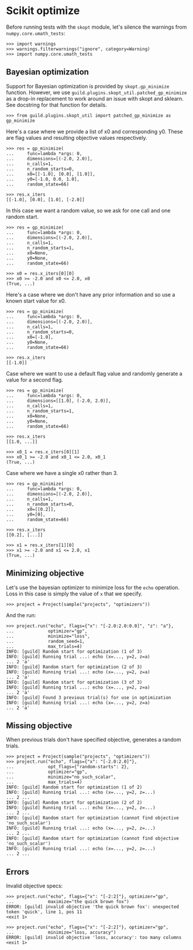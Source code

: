 # Scikit optimize

Before running tests with the `skopt` module, let's silence the
warnings from `numpy.core.umath_tests`:

    >>> import warnings
    >>> warnings.filterwarnings("ignore", category=Warning)
    >>> import numpy.core.umath_tests

## Bayesian optimization

Support for Bayesian optimization is provided by `skopt.gp_minimize`
function. However, we use
`guild.plugins.skopt_util.patched_gp_minimize` as a drop-in
replacement to work around an issue with skopt and sklearn. See
docstring for that function for details.

    >>> from guild.plugins.skopt_util import patched_gp_minimize as gp_minimize

Here's a case where we provide a list of x0 and corresponding
y0. These are flag values and resulting objective values respectively.

    >>> res = gp_minimize(
    ...     func=lambda *args: 0,
    ...     dimensions=[(-2.0, 2.0)],
    ...     n_calls=1,
    ...     n_random_starts=0,
    ...     x0=[[-1.0], [0.0], [1.0]],
    ...     y0=[-1.0, 0.0, 1.0],
    ...     random_state=66)

    >>> res.x_iters
    [[-1.0], [0.0], [1.0], [-2.0]]

In this case we want a random value, so we ask for one call and one
random start.

    >>> res = gp_minimize(
    ...     func=lambda *args: 0,
    ...     dimensions=[(-2.0, 2.0)],
    ...     n_calls=1,
    ...     n_random_starts=1,
    ...     x0=None,
    ...     y0=None,
    ...     random_state=66)

    >>> x0 = res.x_iters[0][0]
    >>> x0 >= -2.0 and x0 <= 2.0, x0
    (True, ...)

Here's a case where we don't have any prior information and so use a
known start value for x0.

    >>> res = gp_minimize(
    ...     func=lambda *args: 0,
    ...     dimensions=[(-2.0, 2.0)],
    ...     n_calls=1,
    ...     n_random_starts=0,
    ...     x0=[-1.0],
    ...     y0=None,
    ...     random_state=66)

    >>> res.x_iters
    [[-1.0]]

Case where we want to use a default flag value and randomly generate a
value for a second flag.

    >>> res = gp_minimize(
    ...     func=lambda *args: 0,
    ...     dimensions=[[1.0], (-2.0, 2.0)],
    ...     n_calls=1,
    ...     n_random_starts=1,
    ...     x0=None,
    ...     y0=None,
    ...     random_state=66)

    >>> res.x_iters
    [[1.0, ...]]

    >>> x0_1 = res.x_iters[0][1]
    >>> x0_1 >= -2.0 and x0_1 <= 2.0, x0_1
    (True, ...)

Case where we have a single x0 rather than 3.

    >>> res = gp_minimize(
    ...     func=lambda *args: 0,
    ...     dimensions=[(-2.0, 2.0)],
    ...     n_calls=1,
    ...     n_random_starts=0,
    ...     x0=[[0.2]],
    ...     y0=[0],
    ...     random_state=66)

    >>> res.x_iters
    [[0.2], [...]]

    >>> x1 = res.x_iters[1][0]
    >>> x1 >= -2.0 and x1 <= 2.0, x1
    (True, ...)

## Minimizing objective

Let's use the bayesian optimizer to minimize loss for the `echo`
operation. Loss in this case is simply the value of `x` that we
specify.

    >>> project = Project(sample("projects", "optimizers"))

And the run:

    >>> project.run("echo", flags={"x": "[-2.0:2.0:0.0]", "z": "a"},
    ...             optimizer="gp",
    ...             minimize="loss",
    ...             random_seed=1,
    ...             max_trials=4)
    INFO: [guild] Random start for optimization (1 of 3)
    INFO: [guild] Running trial ...: echo (x=..., y=2, z=a)
    ... 2 'a'
    INFO: [guild] Random start for optimization (2 of 3)
    INFO: [guild] Running trial ...: echo (x=..., y=2, z=a)
    ... 2 'a'
    INFO: [guild] Random start for optimization (3 of 3)
    INFO: [guild] Running trial ...: echo (x=..., y=2, z=a)
    ... 2 'a'
    INFO: [guild] Found 3 previous trial(s) for use in optimization
    INFO: [guild] Running trial ...: echo (x=..., y=2, z=a)
    ... 2 'a'

## Missing objective

When previous trials don't have specified objective, generates a
random trials.

    >>> project = Project(sample("projects", "optimizers"))
    >>> project.run("echo", flags={"x": "[-2.0:2.0]"},
    ...             opt_flags={"random-starts": 2},
    ...             optimizer="gp",
    ...             minimize="no_such_scalar",
    ...             max_trials=4)
    INFO: [guild] Random start for optimization (1 of 2)
    INFO: [guild] Running trial ...: echo (x=..., y=2, z=...)
    ... 2 ...
    INFO: [guild] Random start for optimization (2 of 2)
    INFO: [guild] Running trial ...: echo (x=..., y=2, z=...)
    ... 2 ...
    INFO: [guild] Random start for optimization (cannot find objective 'no_such_scalar')
    INFO: [guild] Running trial ...: echo (x=..., y=2, z=...)
    ... 2 ...
    INFO: [guild] Random start for optimization (cannot find objective 'no_such_scalar')
    INFO: [guild] Running trial ...: echo (x=..., y=2, z=...)
    ... 2 ...

## Errors

Invalid objective specs:

    >>> project.run("echo", flags={"x": "[-2:2]"}, optimizer="gp",
    ...             maximize="the quick brown fox")
    ERROR: [guild] invalid objective 'the quick brown fox': unexpected
    token 'quick', line 1, pos 11
    <exit 1>

    >>> project.run("echo", flags={"x": "[-2:2]"}, optimizer="gp",
    ...             minimize="loss, accuracy")
    ERROR: [guild] invalid objective 'loss, accuracy': too many columns
    <exit 1>
